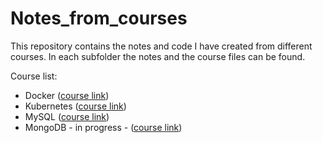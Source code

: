 # Notes_from_courses
This repository contains the notes and code I have created from different courses.
In each subfolder the notes and the course files can be found.

Course list:
  - Docker ([course link](https://youtu.be/pTFZFxd4hOI?si=_uLAMBwXS8RnxJQi))
  - Kubernetes ([course link](https://youtu.be/X48VuDVv0do?si=GBQzwKNAm8Qk7BAn))
  - MySQL ([course link](https://youtu.be/7S_tz1z_5bA?si=_DAGAEXr23xD0pAE))
  - MongoDB - in progress - ([course link](https://youtu.be/c2M-rlkkT5o?si=qbJOPhORQMs-pUzN))